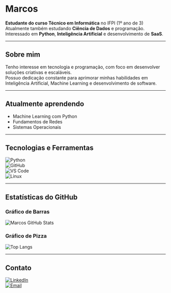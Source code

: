 # Marcos

**Estudante do curso Técnico em Informática** no IFPI (1º ano de 3)  
Atualmente também estudando **Ciência de Dados** e programação.  
Interessado em **Python**, **Inteligência Artificial** e desenvolvimento de **SaaS**.

---

## Sobre mim
Tenho interesse em tecnologia e programação, com foco em desenvolver soluções criativas e escaláveis.  
Possuo dedicação constante para aprimorar minhas habilidades em Inteligência Artificial, Machine Learning e desenvolvimento de software.

---

## Atualmente aprendendo
- Machine Learning com Python  
- Fundamentos de Redes  
- Sistemas Operacionais  

---

## Tecnologias e Ferramentas

![Python](https://img.shields.io/badge/Python-3776AB?style=for-the-badge&logo=python&logoColor=white)  
![GitHub](https://img.shields.io/badge/GitHub-181717?style=for-the-badge&logo=github&logoColor=white)  
![VS Code](https://img.shields.io/badge/VS%20Code-007ACC?style=for-the-badge&logo=visual-studio-code&logoColor=white)  
![Linux](https://img.shields.io/badge/Linux-FCC624?style=for-the-badge&logo=linux&logoColor=black)

---

## Estatísticas do GitHub

### Gráfico de Barras  
![Marcos GitHub Stats](https://github-readme-stats.vercel.app/api?username=HeitorMedina&show_icons=true&theme=tokyonight)

### Gráfico de Pizza  
![Top Langs](https://github-readme-stats.vercel.app/api/top-langs/?username=HeitorMedina&layout=pie&theme=tokyonight)

---

## Contato

[![LinkedIn](https://img.shields.io/badge/LinkedIn-0A66C2?style=for-the-badge&logo=linkedin&logoColor=white)](https://www.linkedin.com/in/marcos-heitor-552204228)  
[![Email](https://img.shields.io/badge/Email-0078D4?style=for-the-badge&logo=gmail&logoColor=white)](mailto:marcosheeitor2@gmail.com)
